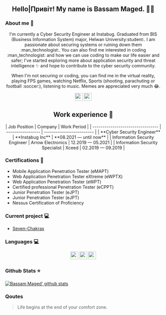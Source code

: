 <h2 align="center">Hello|Привіт! My name is Bassam Maged. 👋🤓</h2>

### About me :space_invader: 
<p align="center">I'm currently a Cyber Security Engineer at Instabug. Graduated from BIS (Business Information System) major, Helwan University:student:. I am passionate about securing systems or ruining down them :man_technologist:. You can also find me interested in coding :man_technologist: and how we can use coding to make our life easier and safer; I've started exploring more about application security and threat intelligence ✨ and hope to contribute to the cyber security community. 
</p>

<p align="center">When I'm not securing or coding, you can find me in the virtual reality, playing FPS games, watching Netflix, Sports (shooting, parachuting or football :soccer:), listening to music. Memes are appreciated very much 😂. </p>

<p align="center"><a href="https://twitter.com/bassammaged_"><img src="https://img.shields.io/badge/twitter-%231DA1F2.svg?&style=for-the-badge&logo=twitter&logoColor=white" height=25></a> <a href="https://www.linkedin.com/in/bassammaged/"><img src="https://img.shields.io/badge/linkedin-%230077B5.svg?&style=for-the-badge&logo=linkedin&logoColor=white" height=25></a></p>

<h2 align="center">Work experience 👔</h2>
<p align="center">
| Job Position                      | Company           | Work Period               |
| --------------------------------- | ----------------- | ------------------------- |
| **Cyber Security Engineer**       | **Instabug Inc**  | **08.2021 — until now**   |
| Information Security Engineer     | Arrow Electronics | 12.2019 — 05.2021         |
| Information Security Specialist   | Xceed             | 02.2019 — 09.2019         |
</p>

### Certifications 📜
- Mobile Application Penetration Tester (eMAPT) <img src="https://img.shields.io/badge/Certificate%20ID-1601880-brightgreen" height=14>
- Web Application Penetration Tester eXtreme (eWPTX) <img src="https://img.shields.io/badge/Certificate%20ID-7990389-brightgreen" height=14>
- Web Application Penetration Tester (eWPT) <img src="https://img.shields.io/badge/Certificate%20ID-7548385-brightgreen" height=14>
- Certified professional Penetration Tester (eCPPT) <img src="https://img.shields.io/badge/Certificate%20ID-4717440-brightgreen" height=14> 
- Junior Penetration Tester (eJPT) <img src="https://img.shields.io/badge/Certificate%20ID-3259960-brightgreen" height=14> 
- Junior Penetration Tester (eJPT) <img src="https://img.shields.io/badge/Certificate%20ID-3259960-brightgreen" height=14> 
- Nessus Certification of Proficiency <img src="https://img.shields.io/badge/Certificate%20ID-E--5VN4Q1-brightgreen" height=14> 

### Current project 💻
- [Seven-Chakras](https://github.com/bassammaged/Seven-Chakras)

### Languages 💻
<p align="center">
<img src="https://img.shields.io/badge/Arabic-Native-brightgreen" height=25> <img src="https://img.shields.io/badge/English-Professional-yellowgreen" height=25> <img src="https://img.shields.io/badge/Ukrainian-Beginner-blue" height=25>
</p>

### Github Stats ⭐
[![Bassam Maged' github stats](https://github-readme-stats.vercel.app/api?username=bassammaged&show_icons=true&theme=tokyonight)](https://github.com/anuraghazra/github-readme-stats)

### Qoutes
> Life begins at the end of your comfort zone.